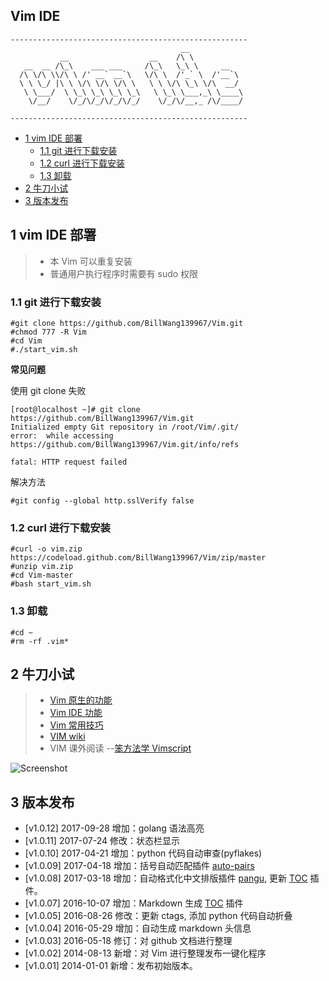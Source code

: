 ## Vim IDE

```
-----------------------------------------------------
                                      __
           __                  __    /\ \
   __  __ /\_\    ___ ___     /\_\   \_\ \     __
  /\ \/\ \\/\ \ /' __` __`\   \/\ \  /'_` \  /'__`\
  \ \ \_/ |\ \ \/\ \/\ \/\ \   \ \ \/\ \_\ \/\  __/
   \ \___/  \ \_\ \_\ \_\ \_\   \ \_\ \___,_\ \____\
    \/__/    \/_/\/_/\/_/\/_/    \/_/\/__,_ /\/____/

-----------------------------------------------------
```

<!-- vim-markdown-toc GFM -->
* [1 vim IDE 部署](#1-vim-ide-部署)
    * [1.1 git 进行下载安装](#11-git-进行下载安装)
    * [1.2 curl 进行下载安装](#12-curl-进行下载安装)
    * [1.3 卸载](#13-卸载)
* [2 牛刀小试](#2-牛刀小试)
* [3 版本发布](#3-版本发布)

<!-- vim-markdown-toc -->

## 1 vim IDE 部署

> * 本 Vim 可以重复安装
> * 普通用户执行程序时需要有 sudo 权限

### 1.1 git 进行下载安装
```
#git clone https://github.com/BillWang139967/Vim.git
#chmod 777 -R Vim
#cd Vim
#./start_vim.sh
```
**常见问题**

使用 git clone 失败

```
[root@localhost ~]# git clone https://github.com/BillWang139967/Vim.git
Initialized empty Git repository in /root/Vim/.git/
error:  while accessing https://github.com/BillWang139967/Vim.git/info/refs

fatal: HTTP request failed
```
解决方法
```
#git config --global http.sslVerify false
```
### 1.2 curl 进行下载安装

```
#curl -o vim.zip https://codeload.github.com/BillWang139967/Vim/zip/master
#unzip vim.zip
#cd Vim-master
#bash start_vim.sh
```
### 1.3 卸载
```
#cd ~
#rm -rf .vim*
```

## 2 牛刀小试

> * [Vim 原生的功能](doc/vim.md)
> * [Vim IDE 功能](doc/ide.md)
> * [Vim 常用技巧](https://github.com/BillWang139967/Vim/wiki/vim_skill)
> * [VIM wiki](https://github.com/BillWang139967/Vim/wiki)
> * VIM 课外阅读 --[笨方法学 Vimscript](http://learnvimscriptthehardway.onefloweroneworld.com/)

![Screenshot](https://github.com/BillWang139967/Vim/raw/master/images/vim.jpg)

## 3 版本发布

* [v1.0.12]  2017-09-28  增加：golang 语法高亮
* [v1.0.11]  2017-07-24  修改：状态栏显示
* [v1.0.10]  2017-04-21  增加：python 代码自动审查(pyflakes)
* [v1.0.09]  2017-04-18  增加：括号自动匹配插件 [auto-pairs](https://github.com/jiangmiao/auto-pairs)
* [v1.0.08]  2017-03-18  增加：自动格式化中文排版插件 [pangu](https://github.com/hotoo/pangu.vim), 更新 [TOC](https://github.com/mzlogin/vim-markdown-toc) 插件。
* [v1.0.07]  2016-10-07  增加：Markdown 生成 [TOC](https://github.com/mzlogin/vim-markdown-toc) 插件
* [v1.0.05]  2016-08-26  修改：更新 ctags, 添加 python 代码自动折叠
* [v1.0.04]  2016-05-29  增加：自动生成 markdown 头信息
* [v1.0.03]  2016-05-18  修订：对 github 文档进行整理
* [v1.0.02]  2014-08-13  新增：对 Vim 进行整理发布一键化程序
* [v1.0.01]  2014-01-01  新增：发布初始版本。
